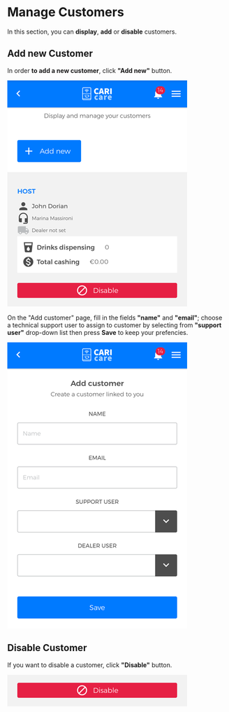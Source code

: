 # Manage Customers

In this section, you can **display**, **add** or **disable** customers.

## Add new Customer

In order **to add a new customer**, click **"Add new"** button. 

<kbd>![New Customer](_images/customers-01-eng.png)</kbd>

On the "Add customer" page, fill in the fields **"name"** and **"email"**; choose a technical support user to assign to customer by selecting from **"support user"** drop-down list then press **Save** to keep your prefencies. 

<kbd>![New Customers Fields](_images/customers-03-eng.png)</kbd>


## Disable Customer

If you want to disable a customer, click **"Disable"** button.

<kbd>![Disable Customer](_images/customers-disable.png)</kbd>
 








